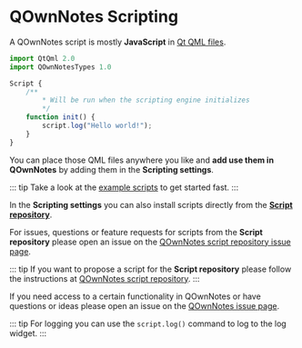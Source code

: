 # QOwnNotes Scripting

A QOwnNotes script is mostly **JavaScript** in [Qt QML files](https://doc.qt.io/qt-5/qtqml-index.html).

```js
import QtQml 2.0
import QOwnNotesTypes 1.0

Script {
    /**
        * Will be run when the scripting engine initializes
        */
    function init() {
        script.log("Hello world!");
    }
}
```

You can place those QML files anywhere you like and **add use them in QOwnNotes**
by adding them in the **Scripting settings**.

::: tip
Take a look at the [example scripts](https://github.com/pbek/QOwnNotes/blob/develop/docs/scripting/examples)
to get started fast.
:::

In the **Scripting settings** you can also install scripts directly from the [**Script repository**](https://github.com/qownnotes/scripts).

For issues, questions or feature requests for scripts from the **Script repository** please open
an issue on the [QOwnNotes script repository issue page](https://github.com/qownnotes/scripts/issues).

::: tip
If you want to propose a script for the **Script repository** please follow the
instructions at [QOwnNotes script repository](https://github.com/qownnotes/scripts).
:::

If you need access to a certain functionality in QOwnNotes or have
questions or ideas please open an issue on the [QOwnNotes issue page](https://github.com/pbek/QOwnNotes/issues).

::: tip
For logging you can use the `script.log()` command to log to the log widget.
:::